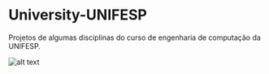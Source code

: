 # University-UNIFESP

Projetos de algumas disciplinas do curso de engenharia de computação da UNIFESP.

![alt text](http://url/to/unifesp_logo.png)
